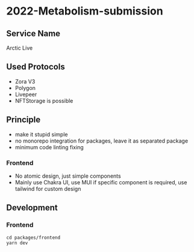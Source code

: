 # 2022-Metabolism-submission

## Service Name

Arctic Live

## Used Protocols

- Zora V3
- Polygon
- Livepeer
- NFTStorage is possible

## Principle

- make it stupid simple
- no monorepo integration for packages, leave it as separated package
- minimum code linting fixing

### Frontend

- No atomic design, just simple components
- Mainly use Chakra UI, use MUI if specific component is required, use tailwind for custom design

## Development

### Frontend

```
cd packages/frontend
yarn dev
```
